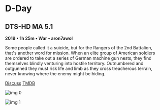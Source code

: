 # D-Day

## DTS-HD MA 5.1

**2019 • 1h 25m • War • aron7awol**

Some people called it a suicide, but for the Rangers of the 2nd Battalion, that's another word for mission. When an elite group of American soldiers are ordered to take out a series of German machine gun nests, they find themselves blindly venturing into hostile territory. Outnumbered and outgunned they must risk life and limb as they cross treacherous terrain, never knowing where the enemy might be hiding.

[Discuss](https://www.avsforum.com/threads/bass-eq-for-filtered-movies.2995212/post-58322972)  [TMDB](609670)

![img 0](https://i.imgur.com/3p3jLJ1.jpg)

![img 1](https://i.imgur.com/9qyIgOu.jpg)

